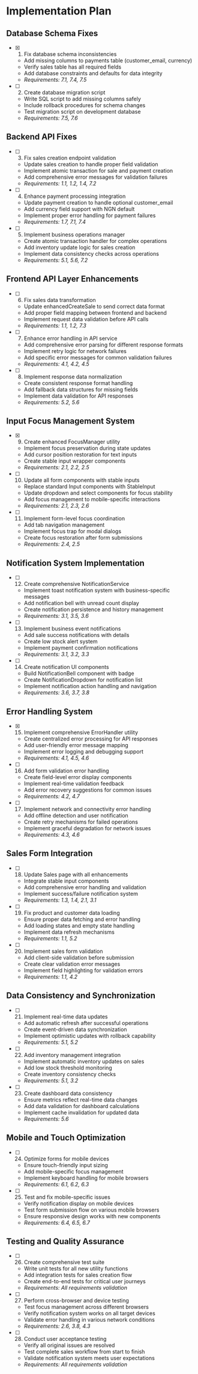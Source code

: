 # Implementation Plan

## Database Schema Fixes

- [x] 1. Fix database schema inconsistencies


  - Add missing columns to payments table (customer_email, currency)
  - Verify sales table has all required fields
  - Add database constraints and defaults for data integrity
  - _Requirements: 7.1, 7.4, 7.5_

- [ ] 2. Create database migration script
  - Write SQL script to add missing columns safely
  - Include rollback procedures for schema changes
  - Test migration script on development database
  - _Requirements: 7.5, 7.6_

## Backend API Fixes

- [ ] 3. Fix sales creation endpoint validation
  - Update sales creation to handle proper field validation
  - Implement atomic transaction for sale and payment creation
  - Add comprehensive error messages for validation failures
  - _Requirements: 1.1, 1.2, 1.4, 7.2_

- [ ] 4. Enhance payment processing integration
  - Update payment creation to handle optional customer_email
  - Add currency field support with NGN default
  - Implement proper error handling for payment failures
  - _Requirements: 1.7, 7.1, 7.4_

- [ ] 5. Implement business operations manager
  - Create atomic transaction handler for complex operations
  - Add inventory update logic for sales creation
  - Implement data consistency checks across operations
  - _Requirements: 5.1, 5.6, 7.2_

## Frontend API Layer Enhancements



- [ ] 6. Fix sales data transformation
  - Update enhancedCreateSale to send correct data format
  - Add proper field mapping between frontend and backend
  - Implement request data validation before API calls
  - _Requirements: 1.1, 1.2, 7.3_

- [ ] 7. Enhance error handling in API service
  - Add comprehensive error parsing for different response formats
  - Implement retry logic for network failures
  - Add specific error messages for common validation failures
  - _Requirements: 4.1, 4.2, 4.5_

- [ ] 8. Implement response data normalization
  - Create consistent response format handling
  - Add fallback data structures for missing fields
  - Implement data validation for API responses
  - _Requirements: 5.2, 5.6_


## Input Focus Management System

- [x] 9. Create enhanced FocusManager utility

  - Implement focus preservation during state updates
  - Add cursor position restoration for text inputs
  - Create stable input wrapper components
  - _Requirements: 2.1, 2.2, 2.5_

- [ ] 10. Update all form components with stable inputs
  - Replace standard Input components with StableInput
  - Update dropdown and select components for focus stability
  - Add focus management to mobile-specific interactions
  - _Requirements: 2.1, 2.3, 2.6_

- [ ] 11. Implement form-level focus coordination
  - Add tab navigation management
  - Implement focus trap for modal dialogs
  - Create focus restoration after form submissions
  - _Requirements: 2.4, 2.5_

## Notification System Implementation



- [ ] 12. Create comprehensive NotificationService
  - Implement toast notification system with business-specific messages
  - Add notification bell with unread count display
  - Create notification persistence and history management
  - _Requirements: 3.1, 3.5, 3.6_

- [ ] 13. Implement business event notifications
  - Add sale success notifications with details
  - Create low stock alert system
  - Implement payment confirmation notifications
  - _Requirements: 3.1, 3.2, 3.3_

- [ ] 14. Create notification UI components
  - Build NotificationBell component with badge
  - Create NotificationDropdown for notification list
  - Implement notification action handling and navigation
  - _Requirements: 3.6, 3.7, 3.8_


## Error Handling System

- [x] 15. Implement comprehensive ErrorHandler utility

  - Create centralized error processing for API responses
  - Add user-friendly error message mapping
  - Implement error logging and debugging support
  - _Requirements: 4.1, 4.5, 4.6_

- [ ] 16. Add form validation error handling
  - Create field-level error display components
  - Implement real-time validation feedback
  - Add error recovery suggestions for common issues
  - _Requirements: 4.2, 4.7_

- [ ] 17. Implement network and connectivity error handling
  - Add offline detection and user notification
  - Create retry mechanisms for failed operations
  - Implement graceful degradation for network issues
  - _Requirements: 4.3, 4.6_

## Sales Form Integration




- [ ] 18. Update Sales page with all enhancements
  - Integrate stable input components
  - Add comprehensive error handling and validation
  - Implement success/failure notification system
  - _Requirements: 1.3, 1.4, 2.1, 3.1_

- [ ] 19. Fix product and customer data loading
  - Ensure proper data fetching and error handling
  - Add loading states and empty state handling
  - Implement data refresh mechanisms
  - _Requirements: 1.1, 5.2_

- [ ] 20. Implement sales form validation
  - Add client-side validation before submission
  - Create clear validation error messages
  - Implement field highlighting for validation errors
  - _Requirements: 1.1, 4.2_

## Data Consistency and Synchronization

- [ ] 21. Implement real-time data updates
  - Add automatic refresh after successful operations
  - Create event-driven data synchronization
  - Implement optimistic updates with rollback capability
  - _Requirements: 5.1, 5.2_

- [ ] 22. Add inventory management integration
  - Implement automatic inventory updates on sales
  - Add low stock threshold monitoring
  - Create inventory consistency checks
  - _Requirements: 5.1, 3.2_

- [ ] 23. Create dashboard data consistency
  - Ensure metrics reflect real-time data changes
  - Add data validation for dashboard calculations
  - Implement cache invalidation for updated data
  - _Requirements: 5.6_

## Mobile and Touch Optimization

- [ ] 24. Optimize forms for mobile devices
  - Ensure touch-friendly input sizing
  - Add mobile-specific focus management
  - Implement keyboard handling for mobile browsers
  - _Requirements: 6.1, 6.2, 6.3_

- [ ] 25. Test and fix mobile-specific issues
  - Verify notification display on mobile devices
  - Test form submission flow on various mobile browsers
  - Ensure responsive design works with new components
  - _Requirements: 6.4, 6.5, 6.7_

## Testing and Quality Assurance

- [ ] 26. Create comprehensive test suite
  - Write unit tests for all new utility functions
  - Add integration tests for sales creation flow
  - Create end-to-end tests for critical user journeys
  - _Requirements: All requirements validation_

- [ ] 27. Perform cross-browser and device testing
  - Test focus management across different browsers
  - Verify notification system works on all target devices
  - Validate error handling in various network conditions
  - _Requirements: 2.6, 3.8, 4.3_

- [ ] 28. Conduct user acceptance testing
  - Verify all original issues are resolved
  - Test complete sales workflow from start to finish
  - Validate notification system meets user expectations
  - _Requirements: All requirements validation_